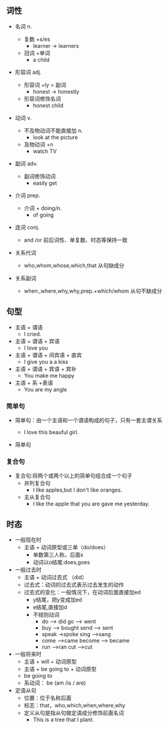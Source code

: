 ## 词性

- 名词 n.
  - 复数 +s/es
    - learner  -> learners
  - 冠词 +单词    
    - a  child

- 形容词 adj.
  - 形容词 +ly = 副词
    - honest -> honestly
  - 形容词修饰名词
    - honest child

- 动词 v.
  - 不及物动词不能直接加 n.  
    - look at the picture
  - 及物动词 +n
    - watch TV

- 副词 adv.
  - 副词修饰动词
    - easily get

- 介词 prep.
  - 介词 + doing/n.   
    - of going

- 连词 conj.

  - and /or 前后词性、单复数、时态等保持一致

- 关系代词

  - who,whom,whose,which,that 从句缺成分

- 关系副词

  - when.,where,why,why,prep.+which/whom 从句不缺成分

  

## 句型

- 主语 + 谓语     
  - I  cried.
- 主语 + 谓语 + 宾语
  - I love you
- 主语 + 谓语 + 间宾语 + 直宾
  - I give you a  a kiss
- 主语 + 谓语 + 宾语 + 宾补
  - You make me happy
- 主语 + 系 +表语
  - You are my angle

### 简单句

- 简单句：由一个主语和一个谓语构成的句子，只有一套主谓关系
  - I love this beauful girl.

- 简单句	

### 复合句

- 复合句:将两个或两个以上的简单句组合成一个句子
  - 并列复合句
    - I like apples,but I don't like oranges.
  - 主从复合句
    - I like the apple that you are gave me yesterday.

## 时态

- 一般现在时
  - 主语 +  动词原型或三单（do/does）
    - 单数第三人称，后面s
    - 动词以o结尾:does,goes
- 一般过去时
  - 主语 + 动词过去式 （did）
  - 过去式：动词的过去式表示过去发生的动作
  - 过去式的变化：一般情况下，在动词后面直接加ed
    - y结尾，把y变成加ed
    - e结尾,直接加d
    - 不规则动词
      - do   --> did       go  --> went
      - buy --> bought   send  --> sent
      - speak  ->spoke     sing -->sang
      - come -->came   become --> became
      - run -->ran   cut -->cut
- 一般将来时
  - 主语 + will + 动词原型
  - 主语 + be going to + 动词原型
  - be going to 
  - 系动词：  be (am /is / are)
- 定语从句
  - 位置：位于名称后面
  - 标志：that，who,which,when,where,why
  - 定义从句是指从句做定语成分修饰前面名词
    - This is a tree that I plant.









































































